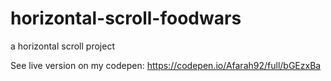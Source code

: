 # horizontal-scroll-foodwars
a horizontal scroll project  

See live version on my codepen: https://codepen.io/Afarah92/full/bGEzxBa
